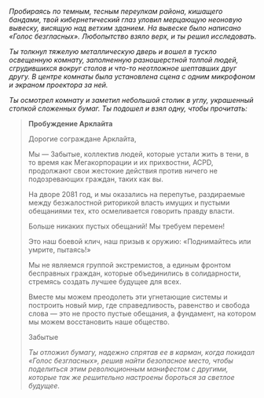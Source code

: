 _Пробираясь по темным, тесным переулкам района, кишащего бандами, твой кибернетический глаз уловил мерцающую неоновую вывеску, висящую над ветхим зданием. На вывеске было написано «Голос безгласных». Любопытство взяло верх, и ты решил исследовать._

_Ты толкнул тяжелую металлическую дверь и вошел в тускло освещенную комнату, заполненную разношерстной толпой людей, сгрудившихся вокруг столов и что-то неотложное шептавших друг другу. В центре комнаты была установлена сцена с одним микрофоном и экраном проектора за ней._

_Ты осмотрел комнату и заметил небольшой столик в углу, украшенный стопкой сложенных бумаг. Ты подошел и взял одну, чтобы прочитать:_

> **Пробуждение Арклайта**
>
> Дорогие сограждане Арклайта,
>
> Мы — Забытые, коллектив людей, которые устали жить в тени, в то время как Мегакорпорации и их прихвостни, ACPD, продолжают свои жестокие действия против ничего не подозревающих граждан, таких как вы.
>
> На дворе 2081 год, и мы оказались на перепутье, раздираемые между безжалостной риторикой власть имущих и пустыми обещаниями тех, кто осмеливается говорить правду власти.
>
> Больше никаких пустых обещаний! Мы требуем перемен!
>
> Это наш боевой клич, наш призыв к оружию: «Поднимайтесь или умрите, пытаясь!»
>
> Мы не являемся группой экстремистов, а единым фронтом бесправных граждан, которые объединились в солидарности, стремясь создать лучшее будущее для всех.
>
> Вместе мы можем преодолеть эти угнетающие системы и построить новый мир, где справедливость, равенство и свобода слова — это не просто пустые обещания, а фундамент, на котором мы можем восстановить наше общество.
>
> Забытые
>
> _Ты отложил бумагу, надежно спрятав ее в карман, когда покидал «Голос безгласных», решив найти безопасное место, чтобы поделиться этим революционным манифестом с другими, которые так же решительно настроены бороться за светлое будущее._

